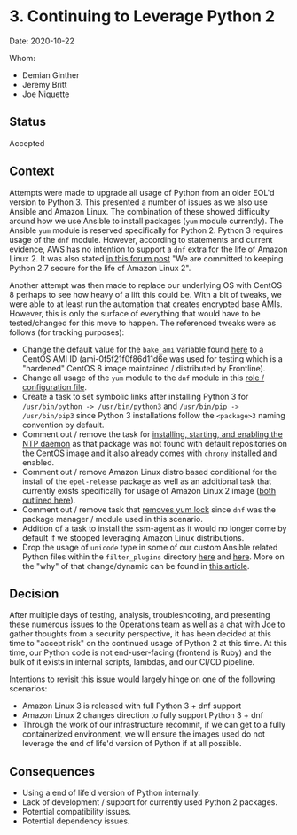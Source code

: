 # 3. Continuing to Leverage Python 2

Date: 2020-10-22

Whom:
- Demian Ginther
- Jeremy Britt
- Joe Niquette

## Status

Accepted

## Context

Attempts were made to upgrade all usage of Python from an older EOL'd version to Python 3. This presented a number of issues as we also use Ansible and Amazon Linux. The combination of these showed difficulty around how we use Ansible to install packages (`yum` module currently). The Ansible `yum` module is reserved specifically for Python 2. Python 3 requires usage of the `dnf` module. However, according to statements and current evidence, AWS has no intention to support a `dnf` extra for the life of Amazon Linux 2. It was also stated [in this forum post](https://forums.aws.amazon.com/thread.jspa?threadID=317863) "We are committed to keeping Python 2.7 secure for the life of Amazon Linux 2".

Another attempt was then made to replace our underlying OS with CentOS 8 perhaps to see how heavy of a lift this could be. With a bit of tweaks, we were able to at least run the automation that creates encrypted base AMIs. However, this is only the surface of everything that would have to be tested/changed for this move to happen. The referenced tweaks were as follows (for tracking purposes):
 - Change the default value for the `bake_ami` variable found [here](https://github.com/department-of-veterans-affairs/devops/blob/master/ansible/applications/config/default.yml#L3) to a CentOS AMI ID (ami-0f5f21f0f86d11d6e was used for testing which is a "hardened" CentOS 8 image maintained / distributed by Frontline).
 - Change all usage of the `yum` module to the `dnf` module in this [role / configuration file](https://github.com/department-of-veterans-affairs/devops/blob/master/ansible/build/roles/common/base-os/tasks/amazon.yml).
 - Create a task to set symbolic links after installing Python 3 for `/usr/bin/python -> /usr/bin/python3` and `/usr/bin/pip -> /usr/bin/pip3` since Python 3 installations follow the `<package>3` naming convention by default.
 - Comment out / remove the task for [installing, starting, and enabling the NTP daemon](https://github.com/department-of-veterans-affairs/devops/blob/master/ansible/build/roles/common/base-os/tasks/amazon.yml#L27-L37) as that package was not found with default repositories on the CentOS image and it also already comes with `chrony` installed and enabled.
 - Comment out / remove Amazon Linux distro based conditional for the install of the `epel-release` package as well as an additional task that currently exists specifically for usage of Amazon Linux 2 image ([both outlined here](https://github.com/department-of-veterans-affairs/devops/blob/master/ansible/build/roles/common/base-os/tasks/amazon.yml#L44-L48)).
 - Comment out / remove task that [removes yum lock](https://github.com/department-of-veterans-affairs/devops/blob/master/ansible/build/roles/common/base-os/tasks/amazon.yml#L53-L56) since `dnf` was the package manager / module used in this scenario.
 - Addition of a task to install the ssm-agent as it would no longer come by default if we stopped leveraging Amazon Linux distributions.
 - Drop the usage of `unicode` type in some of our custom Ansible related Python files within the `filter_plugins` directory [here](https://github.com/department-of-veterans-affairs/devops/blob/master/ansible/filter_plugins/aws_finders.py#L25) and [here](https://github.com/department-of-veterans-affairs/devops/blob/master/ansible/filter_plugins/resource_tags.py#L404). More on the "why" of that change/dynamic can be found in [this article](https://medium.com/better-programming/strings-unicode-and-bytes-in-python-3-everything-you-always-wanted-to-know-27dc02ff2686).

## Decision

After multiple days of testing, analysis, troubleshooting, and presenting these numerous issues to the Operations team as well as a chat with Joe to gather thoughts from a security perspective, it has been decided at this time to "accept risk" on the continued usage of Python 2 at this time. At this time, our Python code is not end-user-facing (frontend is Ruby) and the bulk of it exists in internal scripts, lambdas, and our CI/CD pipeline.

Intentions to revisit this issue would largely hinge on one of the following scenarios:
 - Amazon Linux 3 is released with full Python 3 + dnf support
 - Amazon Linux 2 changes direction to fully support Python 3 + dnf
 - Through the work of our infrastructure recommit, if we can get to a fully containerized environment, we will ensure the images used do not leverage the end of life'd version of Python if at all possible.

## Consequences

- Using a end of life'd version of Python internally.
- Lack of development / support for currently used Python 2 packages.
- Potential compatibility issues.
- Potential dependency issues.
